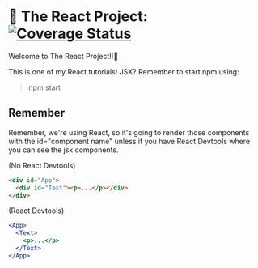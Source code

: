 # :rainbow: The React Project: [![Coverage Status](https://coveralls.io/repos/github/zixuan75/react-project/badge.svg)](https://coveralls.io/github/zixuan75/react-project?branch=master)

Welcome to The React Project!!:2nd_place_medal:

This is one of my React tutorials!
JSX? Remember to start npm using:

> npm start

## Remember

Remember, we're using React, so it's going to render those components with the id="component name" unless if you have React Devtools where you can see the jsx components.

(No React Devtools)

```html
<div id="App">
  <div id="Text"><p>...</p></div>
</div>
```

(React Devtools)

```jsx
<App>
  <Text>
    <p>...</p>
  </Text>
</App>
```
